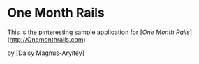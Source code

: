 # One Month Rails

This is the pinteresting sample application for
[*One Month Rails*] (http://Onemonthrails.com)

by [Daisy Magnus-Aryitey]